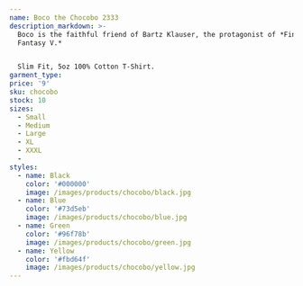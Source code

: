 ```yaml
---
name: Boco the Chocobo 2333
description_markdown: >-
  Boco is the faithful friend of Bartz Klauser, the protagonist of *Final
  Fantasy V.*


  Slim Fit, 5oz 100% Cotton T-Shirt.
garment_type:
price: '9'
sku: chocobo
stock: 10
sizes:
  - Small
  - Medium
  - Large
  - XL
  - XXXL
  -
styles:
  - name: Black
    color: '#000000'
    image: /images/products/chocobo/black.jpg
  - name: Blue
    color: '#73d5eb'
    image: /images/products/chocobo/blue.jpg
  - name: Green
    color: '#96f78b'
    image: /images/products/chocobo/green.jpg
  - name: Yellow
    color: '#fbd64f'
    image: /images/products/chocobo/yellow.jpg
---
```

